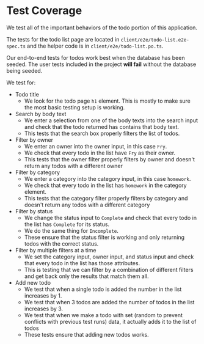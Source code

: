 # Test Coverage

We test all of the important behaviors of the todo portion of this application.

The tests for the todo list page are located in `client/e2e/todo-list.e2e-spec.ts` and the helper code is in `client/e2e/todo-list.po.ts`.

Our end-to-end tests for todos work best when the database has been seeded. The user tests included in the project **will fail** without the database being seeded.

We test for:
- Todo title
  - We look for the todo page `h1` element. This is mostly to make sure the most basic testing setup is working.
- Search by body text
  - We enter a selection from one of the body texts into the search input and check that the todo returned has contains that body text.
  - This tests that the search box properly filters the list of todos.
- Filter by owner
  - We enter an owner into the owner input, in this case `Fry`.
  - We check that every todo in the list have `Fry` as their owner.
  - This tests that the owner filter properly filters by owner and doesn't return any todos with a different owner
- Filter by category
  - We enter a category into the category input, in this case `homework`.
  - We check that every todo in the list has `homework` in the category element.
  - This tests that the category filter properly filters by category and doesn't return any todos with a different category
- Filter by status
  - We change the status input to `Complete` and check that every todo in the list has `Complete` for its status.
  - We do the same thing for `Incomplete`.
  - These ensure that the status filter is working and only returning todos with the correct status.
- Filter by multiple filters at a time
  - We set the category input, owner input, and status input and check that every todo in the list has those attributes.
  - This is testing that we can filter by a combination of different filters and get back only the results that match them all.
- Add new todo
  - We test that when a single todo is added the number in the list increases by 1.
  - We test that when 3 todos are added the number of todos in the list increases by 3.
  - We test that when we make a todo with set (random to prevent conflicts with previous test runs) data, it actually adds it to the list of todos
  - These tests ensure that adding new todos works.
